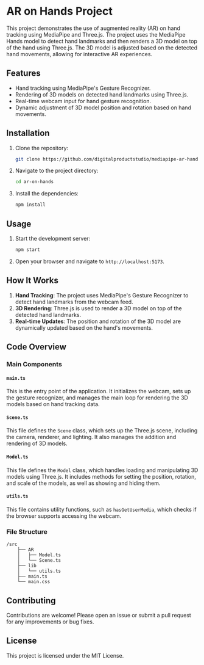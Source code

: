 # AR on Hands Project

This project demonstrates the use of augmented reality (AR) on hand tracking using MediaPipe and Three.js. The project uses the MediaPipe Hands model to detect hand landmarks and then renders a 3D model on top of the hand using Three.js. The 3D model is adjusted based on the detected hand movements, allowing for interactive AR experiences.

## Features

- Hand tracking using MediaPipe's Gesture Recognizer.
- Rendering of 3D models on detected hand landmarks using Three.js.
- Real-time webcam input for hand gesture recognition.
- Dynamic adjustment of 3D model position and rotation based on hand movements.

## Installation

1. Clone the repository:
    ```sh
    git clone https://github.com/digitalproductstudio/mediapipe-ar-hands
    ```
2. Navigate to the project directory:
    ```sh
    cd ar-on-hands
    ```
3. Install the dependencies:
    ```sh
    npm install
    ```

## Usage

1. Start the development server:
    ```sh
    npm start
    ```
2. Open your browser and navigate to `http://localhost:5173`.

## How It Works

1. **Hand Tracking**: The project uses MediaPipe's Gesture Recognizer to detect hand landmarks from the webcam feed.
2. **3D Rendering**: Three.js is used to render a 3D model on top of the detected hand landmarks.
3. **Real-time Updates**: The position and rotation of the 3D model are dynamically updated based on the hand's movements.

## Code Overview

### Main Components

#### `main.ts`
This is the entry point of the application. It initializes the webcam, sets up the gesture recognizer, and manages the main loop for rendering the 3D models based on hand tracking data.

#### `Scene.ts`
This file defines the `Scene` class, which sets up the Three.js scene, including the camera, renderer, and lighting. It also manages the addition and rendering of 3D models.

#### `Model.ts`
This file defines the `Model` class, which handles loading and manipulating 3D models using Three.js. It includes methods for setting the position, rotation, and scale of the models, as well as showing and hiding them.

#### `utils.ts`
This file contains utility functions, such as `hasGetUserMedia`, which checks if the browser supports accessing the webcam.

### File Structure

```
/src
    ├── AR
    │   ├── Model.ts
    │   └── Scene.ts
    ├── lib
    │   └── utils.ts
    ├── main.ts
    └── main.css
```
## Contributing

Contributions are welcome! Please open an issue or submit a pull request for any improvements or bug fixes.

## License

This project is licensed under the MIT License.